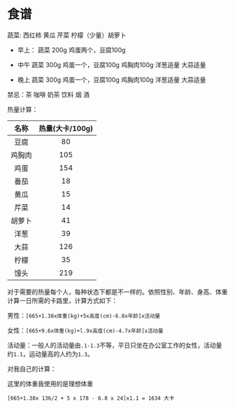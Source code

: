 # 食谱

蔬菜: 西红柿 黄瓜 芹菜 柠檬（少量）胡萝卜 


- 早上： 蔬菜 200g 鸡蛋两个，豆腐100g

- 中午 蔬菜 300g 鸡蛋一个，豆腐100g 鸡胸肉100g 洋葱适量 大蒜适量

- 晚上 蔬菜 300g 鸡蛋一个，豆腐100g 鸡胸肉100g 洋葱适量 大蒜适量

禁忌：茶 咖啡 奶茶 饮料 烟 酒

热量计算：

|名称|热量(大卡/100g)|
|:---:|:---:|
|豆腐| 80|
|鸡胸肉| 105|
|鸡蛋| 154|
|番茄| 18|
|黄瓜 |15|
|芹菜| 14|
|胡萝卜 |41|
|洋葱| 39|
|大蒜| 126|
|柠檬| 35|
|馒头|219|

对于需要的热量每个人，每种状态下都是不一样的。依照性别、年龄、身高、体重计算一日所需的卡路里，计算方式如下：

男性：`[665+1.38x体重(kg)+5x高度(cm)-6.8x年龄]x活动量`

女性：`[665+9.6x体重(kg)+l.9x高度(cm)-4.7x年龄]x活动量`

活动量：一般人的活动量由`.1-1.3`不等，平日只坐在办公室工作的女性，活动量约`1.1`，运动量高的人约为`1.3`。

对我自己的计算：

这里的体重我使用的是理想体重

`[665+1.38x 136/2 + 5 x 178 - 6.8 x 24]x1.1 = 1634 大卡`

